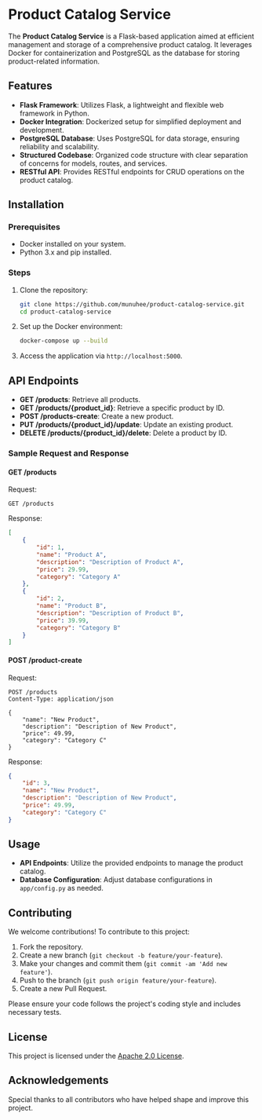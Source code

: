 # Product Catalog Service

The **Product Catalog Service** is a Flask-based application aimed at efficient management and storage of a comprehensive product catalog. It leverages Docker for containerization and PostgreSQL as the database for storing product-related information.

## Features

- **Flask Framework**: Utilizes Flask, a lightweight and flexible web framework in Python.
- **Docker Integration**: Dockerized setup for simplified deployment and development.
- **PostgreSQL Database**: Uses PostgreSQL for data storage, ensuring reliability and scalability.
- **Structured Codebase**: Organized code structure with clear separation of concerns for models, routes, and services.
- **RESTful API**: Provides RESTful endpoints for CRUD operations on the product catalog.

## Installation

### Prerequisites

- Docker installed on your system.
- Python 3.x and pip installed.

### Steps

1. Clone the repository:

    ```bash
    git clone https://github.com/munuhee/product-catalog-service.git
    cd product-catalog-service
    ```

2. Set up the Docker environment:

    ```bash
    docker-compose up --build
    ```

3. Access the application via `http://localhost:5000`.

## API Endpoints

- **GET /products**: Retrieve all products.
- **GET /products/{product_id}**: Retrieve a specific product by ID.
- **POST /products-create**: Create a new product.
- **PUT /products/{product_id}/update**: Update an existing product.
- **DELETE /products/{product_id}/delete**: Delete a product by ID.

### Sample Request and Response

#### GET /products

Request:

```http
GET /products
```

Response:

```json
[
    {
        "id": 1,
        "name": "Product A",
        "description": "Description of Product A",
        "price": 29.99,
        "category": "Category A"
    },
    {
        "id": 2,
        "name": "Product B",
        "description": "Description of Product B",
        "price": 39.99,
        "category": "Category B"
    }
]
```

#### POST /product-create

Request:

```http
POST /products
Content-Type: application/json

{
    "name": "New Product",
    "description": "Description of New Product",
    "price": 49.99,
    "category": "Category C"
}
```

Response:

```json
{
    "id": 3,
    "name": "New Product",
    "description": "Description of New Product",
    "price": 49.99,
    "category": "Category C"
}
```

## Usage

- **API Endpoints**: Utilize the provided endpoints to manage the product catalog.
- **Database Configuration**: Adjust database configurations in `app/config.py` as needed.

## Contributing

We welcome contributions! To contribute to this project:

1. Fork the repository.
2. Create a new branch (`git checkout -b feature/your-feature`).
3. Make your changes and commit them (`git commit -am 'Add new feature'`).
4. Push to the branch (`git push origin feature/your-feature`).
5. Create a new Pull Request.

Please ensure your code follows the project's coding style and includes necessary tests.

## License

This project is licensed under the [Apache 2.0 License](LICENSE).

## Acknowledgements

Special thanks to all contributors who have helped shape and improve this project.
